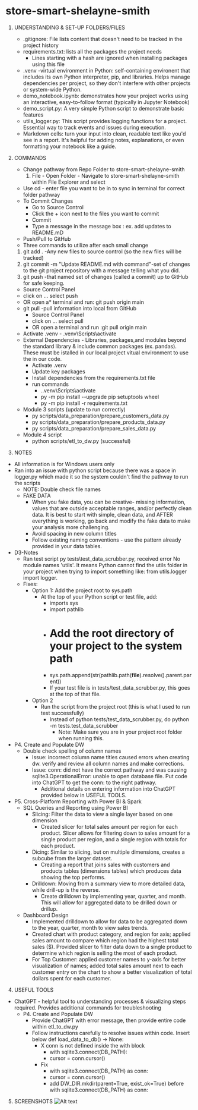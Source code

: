 # store-smart-shelayne-smith

1. UNDERSTANDING & SET-UP FOLDERS/FILES
   * .gitignore: File lists content that doesn't need to be tracked in the project history
   * requirements.txt: lists all the packages the project needs
     * Lines starting with a hash are ignored when installing packages using this file
   * .venv -virtual environment in Python: self-containing environent that includes its own Python interpreter,   pip, and libraries. Helps manage dependencies per project, so they don't interfere with other projects or system-wide Python.
   * demo_notebook.ipynb: demonstrates how your project works using an interactive, easy-to-follow format (typically in Jupyter Notebook)
   * demo_script.py: A very simple Python script to demonstrate basic features
   * utils_logger.py: This script provides logging functions for a project.  Essential way to track events and issues during execution.
   * Markdown cells: turn your input into clean, readable text like you'd see in a report.  It's helpful for adding notes, explanations, or even formatting your notebook like a guide. 
    
2. COMMANDS
   * Change pathway from Repo Folder to store-smart-shelayne-smith
     1. File - Open Folder - Navigate to store-smart-shelayne-smith within File Explorer and select
   * Use cd - enter file you want to be in to sync in terminal for correct folder pathway
   * To Commit Changes
      *  Go to Source Control
      * Click the + icon next to the files you want to commit
      * Commit
      * Type a message in the message box : ex. add updates to README.mD
   * Push/Pull to GitHub
   * Three commands to utilize after each small change
    1.  git add . -Any new files to source control (so the new files will be tracked)
    2.  git commit -m "Update README.md with command"-set of changes to the git project repository with a message telling what you did.
    3.  git push -that named set of changes (called a commit) up to GitHub for safe keeping.
      * Source Control Panel
      * click on ... select push
      * OR open a* terminal and run: git push origin main
   * git pull -pull information into local from GitHub
     * Source Control Panel 
     * click on ... select pull
     * OR open a terminal and run :git pull origin main
   * Activate .venv - .venv\Scripts\activate
   * External Dependencies - Libraries, packages,and modules beyond the standard library & include common packages (ex. pandas).  These must be istalled in our local project vitual environment to use the in our code.
     * Activate .venv
     * Update key packages
     * Install dependencies from the requirements.txt file
     * run commands
       * .\.venv\Scripts\activate
       * py -m pip install --upgrade pip setuptools wheel
       * py -m pip install -r requirements.txt
   * Module 3 scripts (update to run correctly)
     * py scripts/data_preparation/prepare_customers_data.py
     * py scripts/data_preparation/prepare_products_data.py
     * py scripts/data_preparation/prepare_sales_data.py
   * Module 4 script
     * python scripts/etl_to_dw.py (successful)
   
3.  NOTES
   *  All information is for Windows users only
   * Ran into an issue with python script because there was a space in logger.py which made it so the system couldn't find the pathway to run the scripts
     *  NOTE: Double check file names
     *  FAKE DATA
        *  When you fake data, you can be creative- missing information, values that are outside acceptable ranges, and/or perfectly clean data. It is best to start with simple, clean data, and AFTER everything is working, go back and modify the fake data to make your analysis more challenging.
         *  Avoid spacing in new column titles
         *  Follow existing naming conventions - use the pattern already provided in your data tables.
   *  D3-Notes
      *  Ran test script py tests\test_data_scrubber.py, received error No module names 'utils'.  It means Python cannot find the utils folder in your project when trying to import something like: from utils.logger import logger.  
      *  Fixes:
         *  Option 1: Add the project root to sys.path
            *  At the top of your Python script or test file, add:
               *  imports sys
               *  import pathlib
               *  # Add the root directory of your project to the system path
               *  sys.path.append(str(pathlib.path(__file__).resolve().parent.parent))
               *  If your test file is in tests/test_data_scrubber.py, this goes at the top of that file.
         *  Option 2
            *  Run the script from the project root (this is what I used to run test successfully)
               *  Instead of python tests/test_data_scrubber.py, do python -m tests.test_data_scrubber
                  *  Note: Make sure you are in your project root folder when running this.
   *  P4. Create and Populate DW
      *  Double check spelling of column names
         *  Issue: incorrect column name titles caused errors when creating dw. verify and review all column names and make corrections.
         *  Issue: conn: did not have the correct pathway and was causing sqlite3.OperationalError: unable to open database file.  Put code into ChatGPT to get the conn: to the right pathway.  
            *  Additional details on entering information into ChatGPT provided below in USEFUL TOOLS.
   *  P5. Cross-Platform Reporting with Power BI & Spark
      *  SQL Queries and Reporting using Power BI
         *  Slicing: Filter the data to view a single layer based on one dimension
            *  Created slicer for total sales amount per region for each product.  Slicer allows for filtering down to sales amount for a single product per region, and a single region with totals for each product.
         *  Dicing: Similar to slicing, but on multiple dimensions, creates a subcube from the larger dataset.
            *  Creating a report that joins sales with customers and products tables (dimensions tables) which produces data showing the top performs.
         *  Drilldown: Moving from a summary view to more detailed data, while drill-up is the reverse.
            *  Create drilldown by implementing year, quarter, and month.  This will allow for aggregated data to be drilled down or drillup.
      *  Dashboard Design
         *  Implemented drilldown to allow for data to be aggregated down to the year, quarter, month to view sales trends.
         *  Created chart with product category, and region for axis; applied sales amount to compare which region had the highest total  sales ($). Provided slicer to filter data down to a single product to determine which region is selling the most of each product.
         *  For Top Customer: applied customer names to y-axis for better visualization of names; added total sales amount next to each customer entry on the chart to show a better visualization of total dollars spent for each customer.
   
4.  USEFUL TOOLS
   * ChatGPT - helpful tool to understanding processes & visualizing steps required.  Provides additional commands for troubleshooting
      * P4. Create and Populate DW
         * Provide ChatGPT with error message, then provide entire code within etl_to_dw.py
         * Follow instructions carefully to resolve issues within code. Insert below def load_data_to_db() -> None:
            * X conn is not defined inside the with block
               * with sqlite3.connect(DB_PATH):
               * cursor = conn.cursor()
            * Fix
               * with sqlite3.connect(DB_PATH) as conn:
               * cursor = conn.cursor()
               * add DW_DIR.mkdir(parent=True, exist_ok=True) before with sqlite3.connect(DB_PATH) as conn:
 5. SCREENSHOTS
   ![Alt text](dw/images/CUSTOMERDW.PNG)
